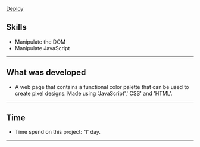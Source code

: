 [Deploy](https://lkotlarenko.github.io/Project-Pixels-Art/)
## Skills

- Manipulate the DOM
- Manipulate JavaScript

---

## What was developed

- A web page that contains a functional color palette that can be used to create pixel designs. Made using 'JavaScript',' CSS' and 'HTML'.

---

## Time

- Time spend on this project: '1' day.

---
